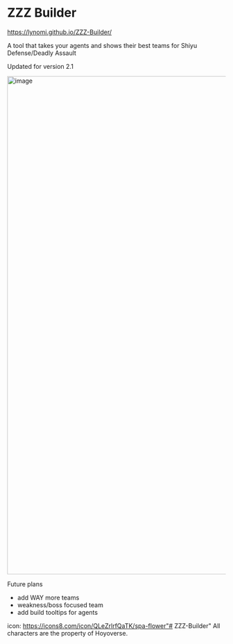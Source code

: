 # ZZZ Builder
https://lynomi.github.io/ZZZ-Builder/

A tool that takes your agents and shows their best teams for Shiyu Defense/Deadly Assault

Updated for version 2.1

<img width="1578" height="1146" alt="image" src="https://github.com/user-attachments/assets/90fdad61-4268-4a1b-8a13-f1d03c746923" />


Future plans
- add WAY more teams
- weakness/boss focused team
- add build tooltips for agents

icon: https://icons8.com/icon/QLeZrlrfQaTK/spa-flower"# ZZZ-Builder" 
All characters are the property of Hoyoverse.
